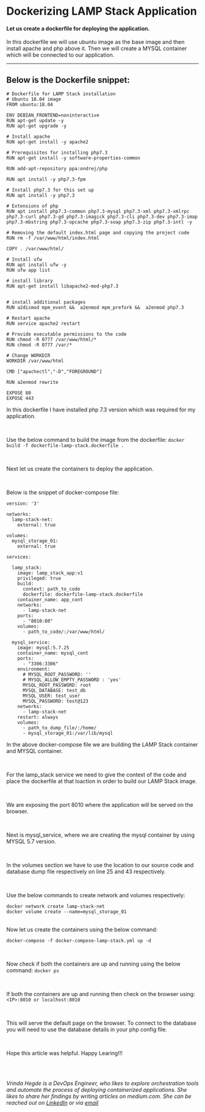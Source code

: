 # Dockerizing LAMP Stack Application



#### Let us create a dockerfile for deploying the application. 


In this dockerfile we will use ubuntu image as the base image and then install apache and php above it. Then we will create a MYSQL container which will be connected to our application.

***


## Below is the Dockerfile snippet:

```
# Dockerfile for LAMP Stack installation
# Ubuntu 18.04 image
FROM ubuntu:18.04

ENV DEBIAN_FRONTEND=noninteractive
RUN apt-get update -y
RUN apt-get upgrade -y

# Install apache
RUN apt-get install -y apache2 

# Prerequisites for installing php7.3
RUN apt-get install -y software-properties-common

RUN add-apt-repository ppa:ondrej/php

RUN apt install -y php7.3-fpm

# Install php7.3 for this set up
RUN apt install -y php7.3

# Extensions of php
RUN apt install php7.3-common php7.3-mysql php7.3-xml php7.3-xmlrpc php7.3-curl php7.3-gd php7.3-imagick php7.3-cli php7.3-dev php7.3-imap php7.3-mbstring php7.3-opcache php7.3-soap php7.3-zip php7.3-intl -y

# Removing the default index.html page and copying the project code
RUN rm -f /var/www/html/index.html

COPY . /var/www/html/   

# Install ufw
RUN apt install ufw -y
RUN ufw app list

# install library
RUN apt-get install libapache2-mod-php7.3


# install additional packages
RUN a2dismod mpm_event &&  a2enmod mpm_prefork &&  a2enmod php7.3

# Restart apache
RUN service apache2 restart

# Provide executable permissions to the code
RUN chmod -R 0777 /var/www/html/*
RUN chmod -R 0777 /var/*

# Change WORKDIR
WORKDIR /var/www/html

CMD ["apachectl","-D","FOREGROUND"]

RUN a2enmod rewrite

EXPOSE 80
EXPOSE 443
```


In this dockerfile I have installed php 7.3 version which was required for my application.

<br/>

Use the below command to build the image from the dockerfile:
`docker build -f dockerfile-lamp-stack.dockerfile .`

<br/>

Next let us create the containers to deploy the application.

<br/>

Below is the snippet of docker-compose file:

```
version: '3'

networks:
  lamp-stack-net:
    external: true

volumes:
  mysql_storage_01:
    external: true

services:

  lamp_stack:
    image: lamp_stack_app:v1
    privileged: true
    build:
      context: path_to_code
      dockerfile: dockerfile-lamp-stack.dockerfile
    container_name: app_cont
    networks:
      - lamp-stack-net
    ports:
      - "8010:80"
    volumes:
      - path_to_code/:/var/www/html/

  mysql_service:
    image: mysql:5.7.25
    container_name: mysql_cont
    ports:
      - "3306:3306"
    environment:
      # MYSQL_ROOT_PASSWORD: ''
      # MYSQL_ALLOW_EMPTY_PASSWORD : 'yes'
      MYSQL_ROOT_PASSWORD: root
      MYSQL_DATABASE: test_db
      MYSQL_USER: test_user
      MYSQL_PASSWORD: test@123
    networks:
      - lamp-stack-net
    restart: always
    volumes:
      - path_to_dump_file/:/home/
      - mysql_storage_01:/var/lib/mysql
```

In the above docker-compose file we are building the LAMP Stack container and MYSQL container.

<br/>

For the lamp_stack service we need to give the context of the code and place the dockerfile at that loaction in order to build our LAMP Stack image.

<br/>

We are exposing the port 8010 where the application will be served on the browser.

<br/>

Next is mysql_service, where we are creating the mysql container by using MYSQL 5.7 version.

<br/>

In the volumes section we have to use the location to our source code and database dump file respectively on line 25 and 43 respectively.

<br/>

Use the below commands to create network and volumes respectively:

```
docker network create lamp-stack-net
docker volume create --name=mysql_storage_01
```


<br/>
Now let us create the containers using the below command:

`docker-compose -f docker-compose-lamp-stack.yml up -d`

<br/>

Now check if both the containers are up and running using the below command:
`docker ps`

<br/>

If both the containers are up and running then check on the browser using:<br/>
`<IP>:8010 or localhost:8010`

<br/>

This will serve the default page on the browser. To connect to the database you will need to use the database details in your php config file.

<br/>

Hope this article was helpful. Happy Learing!!!

<br/>
<br/>

*Vrinda Hegde is a DevOps Engineer, who likes to explore orchestration tools and automate the process of deploying containerized applications. She likes to share her findings by writing articles on medium.com. She can be reached out on [LinkedIn](https://www.linkedin.com/in/vrinda-hegde) or via [email](https://mail.google.com/mail/u/0/?fs=1&tf=cm&source=mailto&to=vrindahedge98@gmail.com)*

